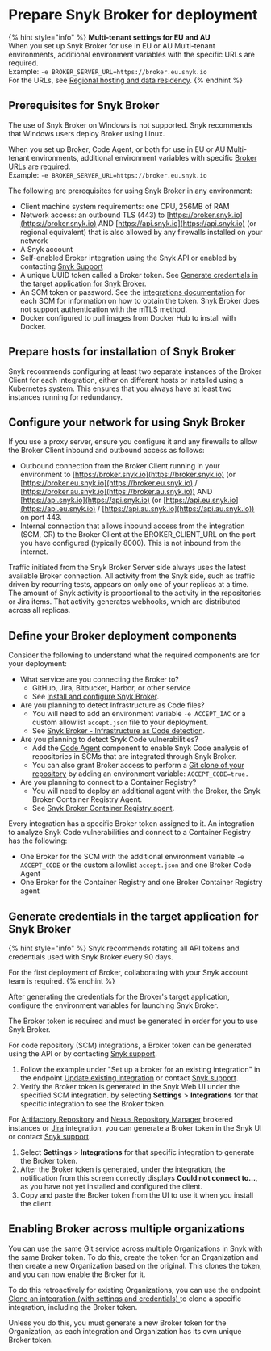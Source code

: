 # Prepare Snyk Broker for deployment

{% hint style="info" %}
**Multi-tenant settings for EU and AU**\
When you set up Snyk Broker for use in EU or AU Multi-tenant environments, additional environment variables with the specific URLs are required.\
Example: `-e BROKER_SERVER_URL=https://broker.eu.snyk.io`\
For the URLs, see [Regional hosting and data residency](../../working-with-snyk/regional-hosting-and-data-residency.md).
{% endhint %}

## Prerequisites for Snyk Broker

The use of Snyk Broker on Windows is not supported. Snyk recommends that Windows users deploy Broker using Linux.

When you set up Broker, Code Agent, or both for use in EU or AU Multi-tenant environments, additional environment variables with specific [Broker URLs](../../working-with-snyk/regional-hosting-and-data-residency.md#broker-urls) are required.\
Example: `-e BROKER_SERVER_URL=https://broker.eu.snyk.io`

The following are prerequisites for using Snyk Broker in any environment:

* Client machine system requirements: one CPU, 256MB of RAM
* Network access: an outbound TLS (443) to [https://broker.snyk.io](https://broker.snyk.io) AND [https://api.snyk.io](https://api.snyk.io) (or regional equivalent) that is also allowed by any firewalls installed on your network
* A Snyk account
* Self-enabled Broker integration using the Snyk API or enabled by contacting [Snyk Support](https://support.snyk.io/hc/en-us)
* A unique UUID token called a Broker token. See [Generate credentials in the target application for Snyk Broker](prepare-snyk-broker-for-deployment.md#generate-credentials-in-the-target-application-for-snyk-broker).
* An SCM token or password. See the [integrations documentation](../../integrate-with-snyk/) for each SCM for information on how to obtain the token. Snyk Broker does not support authentication with the mTLS method. &#x20;
* Docker configured to pull images from Docker Hub to install with Docker.

## Prepare hosts for installation of Snyk Broker

Snyk recommends configuring at least two separate instances of the Broker Client for each integration, either on different hosts or installed using a Kubernetes system. This ensures that you always have at least two instances running for redundancy.

## Configure your network for using Snyk Broker

If you use a proxy server, ensure you configure it and any firewalls to allow the Broker Client inbound and outbound access as follows:

* Outbound connection from the Broker Client running in your environment to [https://broker.snyk.io](https://broker.snyk.io) (or [https://broker.eu.snyk.io](https://broker.eu.snyk.io) / [https://broker.au.snyk.io](https://broker.au.snyk.io)) AND [https://api.snyk.io](https://api.snyk.io) (or [https://api.eu.snyk.io](https://api.eu.snyk.io) / [https://api.au.snyk.io](https://api.au.snyk.io)) on port 443.
* Internal connection that allows inbound access from the integration (SCM, CR) to the Broker Client at the BROKER\_CLIENT\_URL on the port you have configured (typically 8000). This is not inbound from the internet.

Traffic initiated from the Snyk Broker Server side always uses the latest available Broker connection. All activity from the Snyk side, such as traffic driven by recurring tests, appears on only one of your replicas at a time. The amount of Snyk activity is proportional to the activity in the repositories or Jira items. That activity generates webhooks, which are distributed across all replicas.

## **Define your Broker deployment components**

Consider the following to understand what the required components are for your deployment:

* What service are you connecting the Broker to?
  * GitHub, Jira, Bitbucket, Harbor, or other service
  * See [Install and configure Snyk Broker](install-and-configure-snyk-broker/).
* Are you planning to detect Infrastructure as Code files?
  * You will need to add an environment variable `-e ACCEPT_IAC` or a custom allowlist `accept.json` file to your deployment.
  * See [Snyk Broker - Infrastructure as Code detection](snyk-broker-infrastructure-as-code-detection/).
* Are you planning to detect Snyk Code vulnerabilities?
  * Add the [Code Agent](snyk-broker-code-agent/) component to enable Snyk Code analysis of repositories in SCMs that are integrated through Snyk Broker.
  * You can also grant Broker access to perform a [Git clone of your repository](install-and-configure-snyk-broker/advanced-configuration-for-snyk-broker-docker-installation/snyk-code-clone-capability-with-broker-for-docker.md) by adding an environment variable: `ACCEPT_CODE=true.`
* Are you planning to connect to a Container Registry?
  * You will need to deploy an additional agent with the Broker, the Snyk Broker Container Registry Agent.
  * See [Snyk Broker Container Registry agent](snyk-broker-container-registry-agent/).

Every integration has a specific Broker token assigned to it. An integration to analyze Snyk Code vulnerabilities and connect to a Container Registry has the following:

* One Broker for the SCM with the additional environment variable `-e ACCEPT_CODE` or the custom allowlist `accept.json` and one Broker Code Agent
* One Broker for the Container Registry and one Broker Container Registry agent

## Generate credentials in the target application for Snyk Broker

{% hint style="info" %}
Snyk recommends rotating all API tokens and credentials used with Snyk Broker every 90 days.

For the first deployment of Broker, collaborating with your Snyk account team is required.
{% endhint %}

After generating the credentials for the Broker's target application, configure the environment variables for launching Snyk Broker.

The Broker token is required and must be generated in order for you to use Snyk Broker.

For code repository (SCM) integrations, a Broker token can be generated using the API or by contacting [Snyk support](https://support.snyk.io/hc/en-us/requests/new).

1. Follow the example under "Set up a broker for an existing integration" in the endpoint [Update existing integration](https://snyk.docs.apiary.io/#reference/integrations/integration/update-existing-integration) or contact [Snyk support](https://support.snyk.io/hc/en-us/requests/new).
2. Verify the Broker token is generated in the Snyk Web UI under the specified SCM integration. by selecting **Settings** > **Integrations** for that specific integration to see the Broker token.

For [Artifactory Repository](../../scan-using-snyk/snyk-open-source/scan-open-source-libraries-and-licenses/package-repository-integrations/artifactory-package-repository-connection-setup/) and [Nexus Repository Manager](../../scan-using-snyk/snyk-open-source/scan-open-source-libraries-and-licenses/package-repository-integrations/nexus-repository-manager-connection-setup/) brokered instances or [Jira](install-and-configure-snyk-broker/jira-prerequisites-and-steps-to-install-and-configure-broker/setup-broker-with-jira.md) integration, you can generate a Broker token in the Snyk UI or contact [Snyk support](https://support.snyk.io/hc/en-us/requests/new).

1. Select **Settings** > **Integrations** for that specific integration to generate the Broker token.
2. After the Broker token is generated, under the integration, the notification from this screen correctly displays **Could not connect to…**, as you have not yet installed and configured the client.
3. Copy and paste the Broker token from the UI to use it when you install the client.

## Enabling Broker across multiple organizations

You can use the same Git service across multiple Organizations in Snyk with the same Broker token. To do this, create the token for an Organization and then create a new Organization based on the original. This clones the token, and you can now enable the Broker for it.

To do this retroactively for existing Organizations, you can use the endpoint [Clone an integration (with settings and credentials) ](../../snyk-api/reference/integrations-v1.md#org-orgid-integrations-integrationid-clone)to clone a specific integration, including the Broker token.

Unless you do this, you must generate a new Broker token for the Organization, as each integration and Organization has its own unique Broker token.
